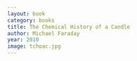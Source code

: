 ```yaml
---
layout: book
category: books
title: The Chemical History of a Candle
author: Michael Faraday
year: 2010
image: tchoac.jpg
---
```

